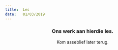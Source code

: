 ```yaml
---
title:  Les
date:   01/03/2019
---
```


### <center>Ons werk aan hierdie les.</center>
<center>Kom asseblief later terug.</center>